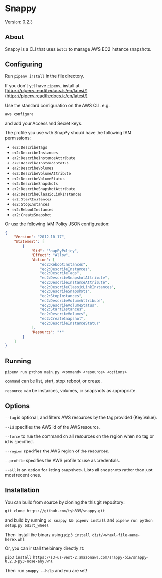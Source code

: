 # Snappy

Version: 0.2.3

## About

Snappy is a CLI that uses `boto3` to manage AWS EC2 instance snapshots.

## Configuring

Run `pipenv install` in the file directory.

If you don't yet have `pipenv`, install at [https://pipenv.readthedocs.io/en/latest/](https://pipenv.readthedocs.io/en/latest/)

Use the standard configuration on the AWS CLI. e.g.

`aws configure`

and add your Access and Secret keys.

The profile you use with SnapPy should have the following IAM permissions:

- `ec2:DescribeTags`
- `ec2:DescribeInstances`
- `ec2:DescribeInstanceAttribute`
- `ec2:DescribeInstanceStatus`
- `ec2:DescribeVolumes`
- `ec2:DescribeVolumeAttribute`
- `ec2:DescribeVolumeStatus`
- `ec2:DescribeSnapshots`
- `ec2:DescribeSnapshotAttribute`
- `ec2:DescribeClassicLinkInstances`
- `ec2:StartInstances`
- `ec2:StopInstances`
- `ec2:RebootInstances`
- `ec2:CreateSnapshot`

Or use the following IAM Policy JSON configuration:

```json
{
    "Version": "2012-10-17",
    "Statement": [
        {
            "Sid": "SnapPyPolicy",
            "Effect": "Allow",
            "Action": [
                "ec2:RebootInstances",
                "ec2:DescribeInstances",
                "ec2:DescribeTags",
                "ec2:DescribeSnapshotAttribute",
                "ec2:DescribeInstanceAttribute",
                "ec2:DescribeClassicLinkInstances",
                "ec2:DescribeSnapshots",
                "ec2:StopInstances",
                "ec2:DescribeVolumeAttribute",
                "ec2:DescribeVolumeStatus",
                "ec2:StartInstances",
                "ec2:DescribeVolumes",
                "ec2:CreateSnapshot",
                "ec2:DescribeInstanceStatus"
            ],
            "Resource": "*"
        }
    ]
}
```

## Running

`pipenv run python main.py <command> <resource> <options>`

`command` can be list, start, stop, reboot, or create.

`resource` can be instances, volumes, or snapshots as appropriate.

## Options

`--tag` is optional, and filters AWS resources by the tag provided (Key:Value).

`--id` specifies the AWS id of the AWS resource.

`--force` to run the command on all resources on the region when no tag or id is specified.

`--region` specifies the AWS region of the resources.

`--profile` specifies the AWS profile to use as credentials.

`--all` is an option for listing snapshots. Lists all snapshots rather than just most recent ones.

## Installation

You can build from source by cloning the this git repository:

`git clone https://github.com/tyh835/snappy.git`

and build by running `cd snappy && pipenv install` and `pipenv run python setup.py bdist_wheel`.

Then, install the binary using `pip3 install dist/<wheel-file-name-here>.whl`

Or, you can install the binary directly at:

`pip3 install https://s3-us-west-2.amazonaws.com/snappy-bin/snappy-0.2.3-py3-none-any.whl`

Then, run `snappy --help` and you are set!